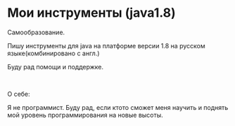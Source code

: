 # Мои инструменты (java1.8)

<p>Самообразование.</p>
<p>Пишу инструменты для java на платформе версии 1.8 на русском языке(комбинировано с англ.)</p>
<p>Буду рад помощи и поддержке.</p>
</br>
<p>О себе:</p>
<p>Я не программист. Буду рад, если ктото сможет меня научить и поднять мой уровень программирования на новые высоты.</p>
